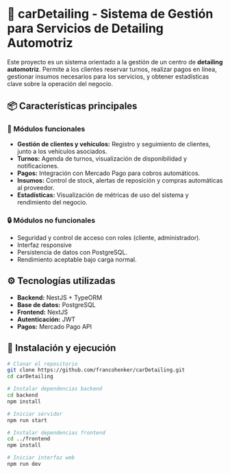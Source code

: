 # 🚗 carDetailing - Sistema de Gestión para Servicios de Detailing Automotriz

Este proyecto es un sistema orientado a la gestión de un centro de **detailing automotriz**. Permite a los clientes reservar turnos, realizar pagos en línea, gestionar insumos necesarios para los servicios, y obtener estadísticas clave sobre la operación del negocio.

## 📦 Características principales

### 🧩 Módulos funcionales

- **Gestión de clientes y vehículos:** Registro y seguimiento de clientes, junto a los vehículos asociados.
- **Turnos:** Agenda de turnos, visualización de disponibilidad y notificaciones.
- **Pagos:** Integración con Mercado Pago para cobros automáticos.
- **Insumos:** Control de stock, alertas de reposición y compras automáticas al proveedor.
- **Estadísticas:** Visualización de métricas de uso del sistema y rendimiento del negocio.

### 🔒 Módulos no funcionales

- Seguridad y control de acceso con roles (cliente, administrador).
- Interfaz responsive 
- Persistencia de datos con PostgreSQL.
- Rendimiento aceptable bajo carga normal.

## ⚙️ Tecnologías utilizadas

- **Backend:** NestJS + TypeORM
- **Base de datos:** PostgreSQL
- **Frontend:** NextJS
- **Autenticación:** JWT
- **Pagos:** Mercado Pago API

## 🚀 Instalación y ejecución

```bash
# Clonar el repositorio
git clone https://github.com/francohenker/carDetailing.git
cd carDetailing

# Instalar dependencias backend
cd backend
npm install

# Iniciar servidor
npm run start

# Instalar dependencias frontend
cd ../frontend
npm install

# Iniciar interfaz web
npm run dev
